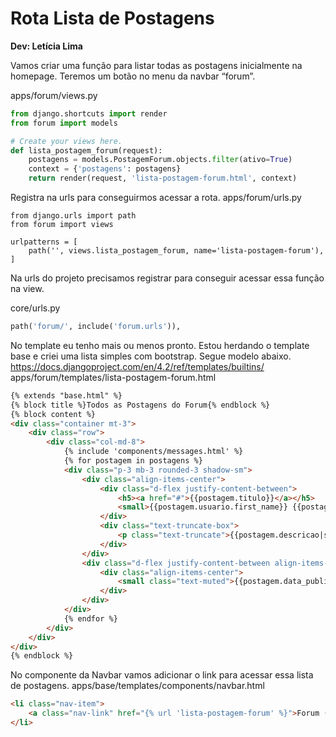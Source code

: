 # **Rota Lista de Postagens**

**Dev: Letícia Lima**

Vamos criar uma função para listar todas as postagens inicialmente na homepage. Teremos um botão no menu da navbar “forum”.

apps/forum/views.py

```python
from django.shortcuts import render
from forum import models

# Create your views here.
def lista_postagem_forum(request):
    postagens = models.PostagemForum.objects.filter(ativo=True)
    context = {'postagens': postagens}
    return render(request, 'lista-postagem-forum.html', context)
```

Registra na urls para conseguirmos acessar a rota.
apps/forum/urls.py

```
from django.urls import path 
from forum import views

urlpatterns = [
    path('', views.lista_postagem_forum, name='lista-postagem-forum'),
]
```

Na urls do projeto precisamos registrar para conseguir acessar essa função na view.

core/urls.py

```python
path('forum/', include('forum.urls')),
```

No template eu tenho mais ou menos pronto. Estou herdando o template base e criei uma lista simples com bootstrap. Segue modelo abaixo.
https://docs.djangoproject.com/en/4.2/ref/templates/builtins/
apps/forum/templates/lista-postagem-forum.html

```html
{% extends "base.html" %}
{% block title %}Todos as Postagens do Forum{% endblock %}
{% block content %}
<div class="container mt-3">
	<div class="row">
	    <div class="col-md-8">
	        {% include 'components/messages.html' %}
	        {% for postagem in postagens %}
	        <div class="p-3 mb-3 rounded-3 shadow-sm">
	            <div class="align-items-center">
	                <div class="d-flex justify-content-between">
	                    <h5><a href="#">{{postagem.titulo}}</a></h5>
	                    <small>{{postagem.usuario.first_name}} {{postagem.usuario.last_name}}</small> 
	                </div>  
	                <div class="text-truncate-box"> 
	                    <p class="text-truncate">{{postagem.descricao|safe|truncatechars:230}}</p> 
	                </div>
	            </div>
	            <div class="d-flex justify-content-between align-items-center">
	                <div class="align-items-center">
	                    <small class="text-muted">{{postagem.data_publicacao}}</small>
	                </div>
	            </div>
	        </div> 
	        {% endfor %}
	    </div> 
	</div>
</div>
{% endblock %}
```

No componente da Navbar vamos adicionar o link para acessar essa lista de postagens.
apps/base/templates/components/navbar.html
```html
<li class="nav-item">
    <a class="nav-link" href="{% url 'lista-postagem-forum' %}">Forum (QA)</a>
</li>
```